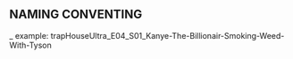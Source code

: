 ## NAMING CONVENTING
<broacastName>_<episode>_<season>_<the-title-of-the-episode>
example: trapHouseUltra_E04_S01_Kanye-The-Billionair-Smoking-Weed-With-Tyson